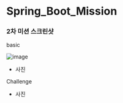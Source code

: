 # Spring_Boot_Mission

### 2차 미션 스크린샷
basic

![image](https://user-images.githubusercontent.com/73453283/155114429-5abb8fc8-f5e2-4521-a805-4d12fa49b4a0.png)

* 사진

Challenge

* 사진



